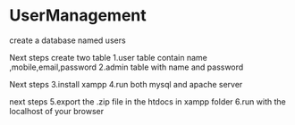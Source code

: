 # UserManagement


create a database named users


Next steps 
create two table
1.user table contain name ,mobile,email,password
2.admin table with name and password

Next steps 
3.install xampp
4.run both mysql and apache server 

next steps 
5.export the .zip file in the htdocs in xampp folder
6.run with the localhost of your browser
